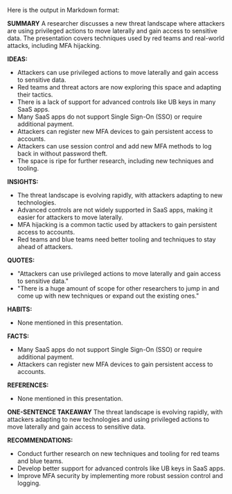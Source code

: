 Here is the output in Markdown format:

**SUMMARY**
A researcher discusses a new threat landscape where attackers are using privileged actions to move laterally and gain access to sensitive data. The presentation covers techniques used by red teams and real-world attacks, including MFA hijacking.

**IDEAS:**
* Attackers can use privileged actions to move laterally and gain access to sensitive data.
* Red teams and threat actors are now exploring this space and adapting their tactics.
* There is a lack of support for advanced controls like UB keys in many SaaS apps.
* Many SaaS apps do not support Single Sign-On (SSO) or require additional payment.
* Attackers can register new MFA devices to gain persistent access to accounts.
* Attackers can use session control and add new MFA methods to log back in without password theft.
* The space is ripe for further research, including new techniques and tooling.

**INSIGHTS:**
* The threat landscape is evolving rapidly, with attackers adapting to new technologies.
* Advanced controls are not widely supported in SaaS apps, making it easier for attackers to move laterally.
* MFA hijacking is a common tactic used by attackers to gain persistent access to accounts.
* Red teams and blue teams need better tooling and techniques to stay ahead of attackers.

**QUOTES:**
* "Attackers can use privileged actions to move laterally and gain access to sensitive data."
* "There is a huge amount of scope for other researchers to jump in and come up with new techniques or expand out the existing ones."

**HABITS:**
* None mentioned in this presentation.

**FACTS:**
* Many SaaS apps do not support Single Sign-On (SSO) or require additional payment.
* Attackers can register new MFA devices to gain persistent access to accounts.

**REFERENCES:**
* None mentioned in this presentation.

**ONE-SENTENCE TAKEAWAY**
The threat landscape is evolving rapidly, with attackers adapting to new technologies and using privileged actions to move laterally and gain access to sensitive data.

**RECOMMENDATIONS:**
* Conduct further research on new techniques and tooling for red teams and blue teams.
* Develop better support for advanced controls like UB keys in SaaS apps.
* Improve MFA security by implementing more robust session control and logging.

